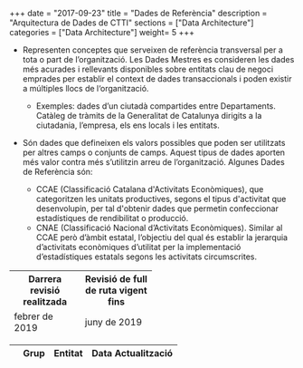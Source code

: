 +++
date        = "2017-09-23"
title       = "Dades de Referència"
description = "Arquitectura de Dades de CTTI"
sections    = ["Data Architecture"]
categories  = ["Data Architecture"]
weight= 5
+++

- Representen conceptes que serveixen de referència transversal per a tota o part de l’organització. 
Les Dades Mestres es consideren les dades més acurades i rellevants disponibles sobre entitats clau de negoci emprades per establir el context de dades transaccionals i poden existir a múltiples llocs de l‘organització. 
	- Exemples: dades d’un ciutadà compartides entre Departaments. Catàleg de tràmits de la Generalitat de Catalunya dirigits a la ciutadania, l’empresa, els ens locals i les entitats.

- Són dades que defineixen els valors possibles que poden ser utilitzats per altres camps o conjunts de camps. Aquest tipus de dades aporten més valor contra més s’utilitzin arreu de l’organització.
Algunes Dades de Referència són:
	- CCAE (Classificació Catalana d'Activitats Econòmiques), que categoritzen les unitats productives, segons el tipus d'activitat que desenvolupin, per tal d'obtenir dades que permetin confeccionar estadístiques de rendibilitat o producció.
	- CNAE (Classificació Nacional d’Activitats Econòmiques). Similar al CCAE però d’àmbit estatal, l’objectiu del qual és establir la jerarquia d’activitats econòmiques d’utilitat per la implementació d’estadístiques estatals segons les activitats circumscrites. 


<link rel="stylesheet" type="text/css" href="https://cdn.datatables.net/1.10.18/css/jquery.dataTables.min.css">
<link rel="stylesheet" type="text/css" href="https://cdn.datatables.net/responsive/2.2.2/css/responsive.dataTables.min.css">
<link rel="stylesheet" type="text/css" href="https://canigo.ctti.gencat.cat/drafts/FullRuta20/tableStyle.css">
<script type="text/javascript" language="javascript" src="https://code.jquery.com/jquery-3.3.1.js"></script>
<script type="text/javascript" language="javascript" src="https://cdn.datatables.net/1.10.18/js/jquery.dataTables.min.js"></script>
<script type="text/javascript" language="javascript" src="https://cdn.datatables.net/responsive/2.2.2/js/dataTables.responsive.min.js"></script>


<table id="Revisio" class="display" style="width:50%">
        <thead>
            <tr>
                <th>Darrera revisió realitzada</th>
                <th> Revisió de full de ruta vigent fins</th>
             </tr>
	     <tr>
                <td>febrer de 2019 </td>
                <td>juny de 2019</td> 
             </tr>
        </thead>
</table>


<table id="DataArq" class="display" style="width:100%">
        <thead>
            <tr>
                <th></th>
                <th>Grup</th>
                <th>Entitat</th>
                <th>Data Actualització</th>
            </tr>
        </thead>
</table>

<script>

// Funció que dona format a la taula interna del Full de Ruta de CPD
function formatDataArq(d) {
    // `d` is the original data object for the row
    return '<table cellpadding="7" cellspacing="1" style="padding-left:50px;border-collapse:collapse;width:100%">'+
        '<tr>'+
            '<th>Metadades</th>'+
            '<th width="100">Òrgan Responsable</th>'+
            '<th width="100">Òrgan propietari</th>'+
            '<th width="100">Origen</th>'+
            '<th width="100">Darrera Actualització</th>'+
            '<th width="100">Període Actualització</th>'+
            '<th width="100">Classificació funcional</th>'+
            '<th width="100">Agrupació temàtica</th>'+
            '<th width="100">Tipus</th>'+
            '<th width="100">Visibilitat</th>'+
            '<th width="100">Nivell de seguretat</th>'+
            '<th width="100">Nivell de qualitat</th>'+
            '<th width="100">Identificador, Nom i Descripció</th>'+
            '<th width="100">Download</th>'+
        '</tr>'+
        '<tr>'+
            '<th style="border: 1px solid rgb(165, 165, 165);"></th>'+
            '<td>'+d.responsable+'</td>'+
            '<td>'+d.propietari+'</td>'+
            '<td>'+d.origen+'</td>'+
            '<td>'+d.data_actualitzacio+'</td>'+
            '<td>'+d.periode_actualitzacio+'</td>'+
            '<td>'+d.clasificacio_funcional+'</td>'+
            '<td>'+d.agrupacio_tematica+'</td>'+
            '<td>'+d.tipus+'</td>'+
            '<td>'+d.visibilitat+'</td>'+
            '<td>'+d.nivell_seguretat+'</td>'+
            '<td>'+d.nivell_qualitat+'</td>'+
            '<td>'+d.identificador+'</td>'+
            '<td><a href="/drafts/entitats/'+ d.download +'" download>download</td>'+
        '</tr>'+
        '<tr>'+
            '<th >Definició</th>'+
            '<td colspan="13">'+d.definicio+'</td>'+
        '</tr>'+
    '</table>';
}
$(document).ready(function() {
    var taulaDataArq = $('#DataArq').DataTable( {
    "columnDefs": [
        { "width": "10%", "targets": 0 }
    ],
    "paging": false,
	"info" : false,
	"ordering": false,
	"responsive": {
            details: false
    	},
    	"language":{
	        	"search" : "<strong>Cerca:</strong> ",
		        "infoEmpty": "No hi ha registres",
	        	"zeroRecords": "No s'han trobat registres"
        },
        "ajax": "../dataarq/json/entitats.json",
        "columns": [
            {
                "className":      'details-control',
                "orderable":      false,
                "data":           null,
                "defaultContent": '',
	        "width": "10%"
            },
            { "data": "entitat",
	      "width": "30%" },
            { "data": "grup", 
	      "className":      'intern',
	      "width": "30%"
	    },
            { "data": "data_actualitzacio",
	      "width": "20%" }
        ],
        "order": [[1, 'asc']],
           "initComplete": function () {
            this.api().columns().every( function (col_index) {
                var column = this;
                if (col_index !==1 && col_index !==2){
	                	$("<p>&nbsp;</p>").appendTo($(column.header()));
	                	return;
                }
                var select = $('<select><option value=""></option></select>')
                    .appendTo( $(column.header()) )
                    .on( 'change', function () {
                        var val = $.fn.dataTable.util.escapeRegex(
                            $(this).val()
                        ); 
                        column
                            .search( val ? '^'+val+'$' : '', true, false )
                            .draw();
                    } ); 
                column.data().unique().sort().each( function ( d, j ) {
                    select.append( '<option value="'+d+'">'+d+'</option>' )
                } );
            } );
        }
    });
     // Add event listener for opening and closing details
    $('#DataArq tbody').on('click', 'td.details-control', function () {
        var tr = $(this).closest('tr');
        var row = taulaDataArq.row( tr );
        if ( row.child.isShown() ) {
            // This row is already open - close it
            row.child.hide();
            tr.removeClass('shown');
        }
        else {
            // Open this row
            row.child( formatDataArq(row.data()) ).show();
            tr.addClass('shown');
        }
    });
});
</script>

